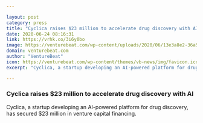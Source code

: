 ```yaml
---

layout: post
category: press
title: "Cyclica raises $23 million to accelerate drug discovery with AI"
date: 2020-06-24 08:16:31
link: https://vrhk.co/3i6y0bo
image: https://venturebeat.com/wp-content/uploads/2020/06/13e3a8e2-36a5-4342-b02d-e67f23790c6a-e1592852109542.png?w=1200&strip=all
domain: venturebeat.com
author: "VentureBeat"
icon: https://venturebeat.com/wp-content/themes/vb-news/img/favicon.ico
excerpt: "Cyclica, a startup developing an AI-powered platform for drug discovery, has secured $23 million in venture capital financing."

---
```


### Cyclica raises $23 million to accelerate drug discovery with AI

Cyclica, a startup developing an AI-powered platform for drug discovery, has secured $23 million in venture capital financing.